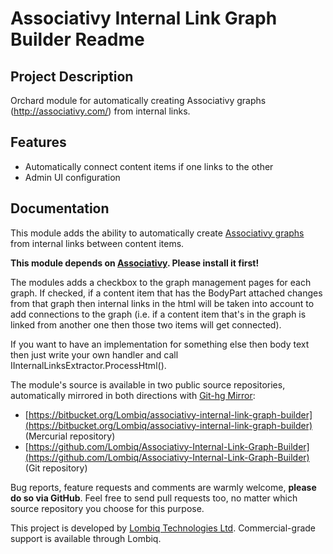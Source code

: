 # Associativy Internal Link Graph Builder Readme



## Project Description

Orchard module for automatically creating Associativy graphs (http://associativy.com/) from internal links.


## Features

- Automatically connect content items if one links to the other
- Admin UI configuration


## Documentation

This module adds the ability to automatically create [Associativy graphs](http://associativy.com/) from internal links between content items.

**This module depends on [Associativy](http://associativy.com/). Please install it first!**

The modules adds a checkbox to the graph management pages for each graph. If checked, if a content item that has the BodyPart attached changes from that graph then internal links in the html will be taken into account to add connections to the graph (i.e. if a content item that's in the graph is linked from another one then those two items will get connected).

If you want to have an implementation for something else then body text then just write your own handler and call IInternalLinksExtractor.ProcessHtml().

The module's source is available in two public source repositories, automatically mirrored in both directions with [Git-hg Mirror](https://githgmirror.com):

- [https://bitbucket.org/Lombiq/associativy-internal-link-graph-builder](https://bitbucket.org/Lombiq/associativy-internal-link-graph-builder) (Mercurial repository)
- [https://github.com/Lombiq/Associativy-Internal-Link-Graph-Builder](https://github.com/Lombiq/Associativy-Internal-Link-Graph-Builder) (Git repository)

Bug reports, feature requests and comments are warmly welcome, **please do so via GitHub**.
Feel free to send pull requests too, no matter which source repository you choose for this purpose.

This project is developed by [Lombiq Technologies Ltd](http://lombiq.com/). Commercial-grade support is available through Lombiq.